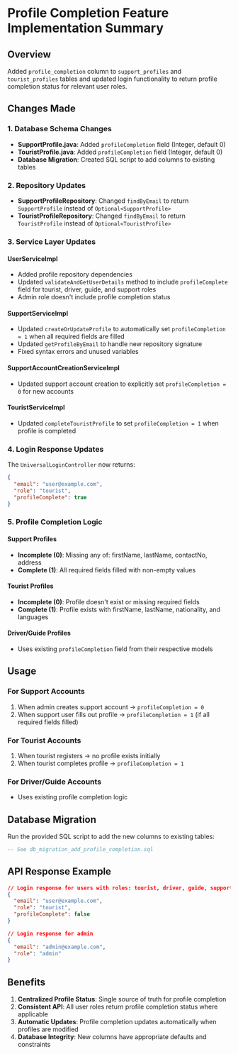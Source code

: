# Profile Completion Feature Implementation Summary

## Overview

Added `profile_completion` column to `support_profiles` and `tourist_profiles` tables and updated login functionality to return profile completion status for relevant user roles.

## Changes Made

### 1. Database Schema Changes

- **SupportProfile.java**: Added `profileCompletion` field (Integer, default 0)
- **TouristProfile.java**: Added `profileCompletion` field (Integer, default 0)
- **Database Migration**: Created SQL script to add columns to existing tables

### 2. Repository Updates

- **SupportProfileRepository**: Changed `findByEmail` to return `SupportProfile` instead of `Optional<SupportProfile>`
- **TouristProfileRepository**: Changed `findByEmail` to return `TouristProfile` instead of `Optional<TouristProfile>`

### 3. Service Layer Updates

#### UserServiceImpl

- Added profile repository dependencies
- Updated `validateAndGetUserDetails` method to include `profileComplete` field for tourist, driver, guide, and support roles
- Admin role doesn't include profile completion status

#### SupportServiceImpl

- Updated `createOrUpdateProfile` to automatically set `profileCompletion = 1` when all required fields are filled
- Updated `getProfileByEmail` to handle new repository signature
- Fixed syntax errors and unused variables

#### SupportAccountCreationServiceImpl

- Updated support account creation to explicitly set `profileCompletion = 0` for new accounts

#### TouristServiceImpl

- Updated `completeTouristProfile` to set `profileCompletion = 1` when profile is completed

### 4. Login Response Updates

The `UniversalLoginController` now returns:

```json
{
  "email": "user@example.com",
  "role": "tourist",
  "profileComplete": true
}
```

### 5. Profile Completion Logic

#### Support Profiles

- **Incomplete (0)**: Missing any of: firstName, lastName, contactNo, address
- **Complete (1)**: All required fields filled with non-empty values

#### Tourist Profiles

- **Incomplete (0)**: Profile doesn't exist or missing required fields
- **Complete (1)**: Profile exists with firstName, lastName, nationality, and languages

#### Driver/Guide Profiles

- Uses existing `profileCompletion` field from their respective models

## Usage

### For Support Accounts

1. When admin creates support account → `profileCompletion = 0`
2. When support user fills out profile → `profileCompletion = 1` (if all required fields filled)

### For Tourist Accounts

1. When tourist registers → no profile exists initially
2. When tourist completes profile → `profileCompletion = 1`

### For Driver/Guide Accounts

- Uses existing profile completion logic

## Database Migration

Run the provided SQL script to add the new columns to existing tables:

```sql
-- See db_migration_add_profile_completion.sql
```

## API Response Example

```json
// Login response for users with roles: tourist, driver, guide, support
{
  "email": "user@example.com",
  "role": "tourist",
  "profileComplete": false
}

// Login response for admin
{
  "email": "admin@example.com",
  "role": "admin"
}
```

## Benefits

1. **Centralized Profile Status**: Single source of truth for profile completion
2. **Consistent API**: All user roles return profile completion status where applicable
3. **Automatic Updates**: Profile completion updates automatically when profiles are modified
4. **Database Integrity**: New columns have appropriate defaults and constraints
